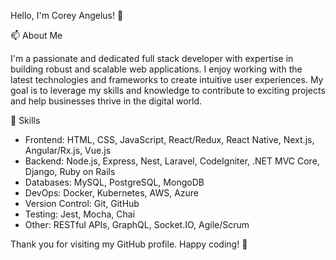 Hello, I'm Corey Angelus! 👋

📫 About Me

I'm a passionate and dedicated full stack developer with expertise in building robust and scalable web applications. I enjoy working with the latest technologies and frameworks to create intuitive user experiences. My goal is to leverage my skills and knowledge to contribute to exciting projects and help businesses thrive in the digital world.

👀 Skills
- Frontend: HTML, CSS, JavaScript, React/Redux, React Native, Next.js, Angular/Rx.js, Vue.js
- Backend: Node.js, Express, Nest, Laravel, CodeIgniter, .NET MVC Core, Django, Ruby on Rails
- Databases: MySQL, PostgreSQL, MongoDB
- DevOps: Docker, Kubernetes, AWS, Azure
- Version Control: Git, GitHub
- Testing: Jest, Mocha, Chai
- Other: RESTful APIs, GraphQL, Socket.IO, Agile/Scrum

Thank you for visiting my GitHub profile. Happy coding! 🚀
